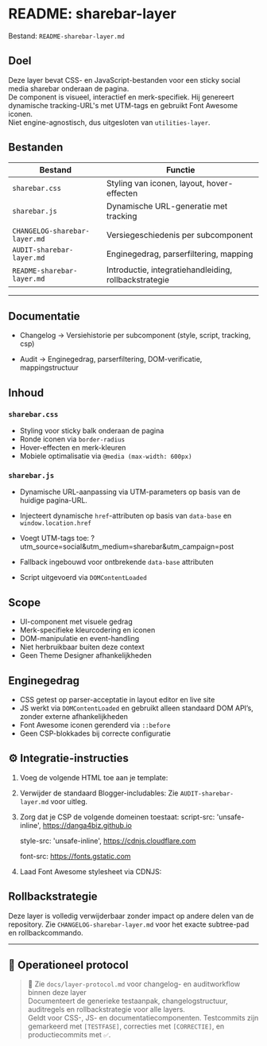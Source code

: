 # README: sharebar-layer

Bestand: `README-sharebar-layer.md`

## Doel

Deze layer bevat CSS- en JavaScript-bestanden voor een sticky social media sharebar onderaan de pagina.  
De component is visueel, interactief en merk-specifiek. Hij genereert dynamische tracking-URL's met UTM-tags en gebruikt Font Awesome iconen.  
Niet engine-agnostisch, dus uitgesloten van `utilities-layer`.


## Bestanden

| Bestand                       | Functie                                               |
|-------------------------------|-------------------------------------------------------|
| `sharebar.css`                | Styling van iconen, layout, hover-effecten            |
| `sharebar.js`                 | Dynamische URL-generatie met tracking                 |
|                               |                                                       |
| `CHANGELOG-sharebar-layer.md` | Versiegeschiedenis per subcomponent                   |
| `AUDIT-sharebar-layer.md`     | Enginegedrag, parserfiltering, mapping                |
| `README-sharebar-layer.md`    | Introductie, integratiehandleiding, rollbackstrategie |

---

## Documentatie
- Changelog → Versiehistorie per subcomponent (style, script, tracking, csp)

- Audit → Enginegedrag, parserfiltering, DOM-verificatie, mappingstructuur


## Inhoud

### `sharebar.css`
- Styling voor sticky balk onderaan de pagina
- Ronde iconen via `border-radius`
- Hover-effecten en merk-kleuren
- Mobiele optimalisatie via `@media (max-width: 600px)`

### `sharebar.js`
- Dynamische URL-aanpassing via UTM-parameters op basis van de huidige pagina-URL.

- Injecteert dynamische `href`-attributen op basis van `data-base` en `window.location.href`
- Voegt UTM-tags toe: ?utm_source=social&utm_medium=sharebar&utm_campaign=post
- Fallback ingebouwd voor ontbrekende `data-base` attributen
- Script uitgevoerd via `DOMContentLoaded`

## Scope

- UI-component met visuele gedrag
- Merk-specifieke kleurcodering en iconen
- DOM-manipulatie en event-handling
- Niet herbruikbaar buiten deze context
- Geen Theme Designer afhankelijkheden

## Enginegedrag

- CSS getest op parser-acceptatie in layout editor en live site
- JS werkt via `DOMContentLoaded` en gebruikt alleen standaard DOM API’s, zonder externe afhankelijkheden
- Font Awesome iconen gerenderd via `::before`
- Geen CSP-blokkades bij correcte configuratie

## ⚙️ Integratie-instructies

1. Voeg de volgende HTML toe aan je template:

	<div id="stickyShareBarBottom">
		<!-- sharebar wordt hier geïnjecteerd -->
	</div> 
 
2. Verwijder de standaard Blogger-includables: Zie `AUDIT-sharebar-layer.md` voor uitleg.
 
3. Zorg dat je CSP de volgende domeinen toestaat:
	script-src: 'unsafe-inline', https://danga4biz.github.io

	style-src: 'unsafe-inline', https://cdnjs.cloudflare.com

	font-src: https://fonts.gstatic.com 
 
4. Laad Font Awesome stylesheet via CDNJS:
	<link href="https://cdnjs.cloudflare.com/ajax/libs/font-awesome/6.5.0/css/all.min.css" rel="stylesheet"> 

## Rollbackstrategie
Deze layer is volledig verwijderbaar zonder impact op andere delen van de repository. 
Zie `CHANGELOG-sharebar-layer.md` voor het exacte subtree-pad en rollbackcommando.

---

## 🔧 Operationeel protocol

> 📄 Zie `docs/layer-protocol.md` voor changelog- en auditworkflow binnen deze layer  
> Documenteert de generieke testaanpak, changelogstructuur, auditregels en rollbackstrategie voor alle layers.  
> Geldt voor CSS-, JS- en documentatiecomponenten. Testcommits zijn gemarkeerd met `[TESTFASE]`, correcties met `[CORRECTIE]`, en productiecommits met `✅`.


